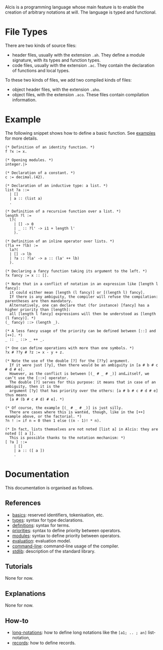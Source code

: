 
Alcis is a programming language whose main feature is to enable the creation of arbitrary notations at will.
The language is typed and functional.

# File Types

There are two kinds of source files:
- header files, usually with the extension `.ah`.
  They define a module signature, with its types and function types.
- code files, usually with the extension `.ac`.
  They contain the declaration of functions and local types.

To these two kinds of files, we add two compiled kinds of files:
- object header files, with the extension `.aho`.
- object files, with the extension `.aco`.
These files contain compilation information.

# Example

The following snippet shows how to define a basic function.
See [examples](../examples/) for more details.

```alcis
(* Definition of an identity function. *)
f ?x := x.

(* Opening modules. *)
integer.|>

(* Declaration of a constant. *)
c := decimal.(42).

(* Declaration of an inductive type: a list. *)
list ?a ::=
  | []
  | a :: (list a)
  .

(* Definition of a recursive function over a list. *)
length ?l :=
  l?(
	| [] -> 0
	| _ :: ?l' -> i1 + length l'
	).

(* Definition of an inline operator over lists. *)
(?la ++ ?lb) :=
  la?(
  | [] -> lb
  | ?a :: ?la' -> a :: (la' ++ lb)
  ).

(* Declaring a fancy function taking its argument to the left. *)
?x fancy := x :: [].

(* Note that in a conflict of notation in an expression like [length l fancy]:
  it could either mean [length (l fancy)] or [(length l) fancy].
  If there is any ambiguity, the compiler will refuse the compilation: parentheses are then mandatory.
  Alternatively, one can declare that (for instance) [fancy] has a higher priority than [length]:
  all [length l fancy] expressions will then be understood as [length (l fancy)]. *)
(_ fancy) ::> (length _).

(* A less fancy usage of the priority can be defined between [::] and [++]. *)
_ :: _ ::> _ ++ _.

(* One can define operations with more than one symbols. *)
?x # ??y # ?z := x - y + z.

(* Note the use of the double [?] for the [??y] argument.
  If it were just [?y], then there would be an ambiguity in [a # b # c # d # e].
  However, as the conflict is between [(_ # _ # _)] and…itself, we can’t use the [::>] operator.
  The double [?] serves for this purpose: it means that in case of an ambiguity, then it is the
  argument [?y] that has priority over the others: [a # b # c # d # e] thus means
  [a # (b # c # d) # e]. *)

(* Of course, the example [(_ # _ # _)] is just silly.
  There are cases where this is wanted, though, like in the [++] example above, or the factorial. *)
?n ! := if n = 0 then 1 else ((n - 1)! * n).

(* In fact, lists themselves are not noted [list a] in Alcis: they are noted [[ a ]].
  This is possible thanks to the notation mechanism: *)
[ ?a ] ::=
	| []
	| a :: ([ a ])
	.
```

# Documentation

This documentation is organised as follows.

## References
- [basics](reference/basics.md): reserved identifiers, tokenisation, etc.
- [types](reference/types.md): syntax for type declarations.
- [definitions](reference/definitions.md): syntax for terms.
- [priorities](reference/priorities.md): syntax to define priority between operators.
- [modules](reference/modules.md): syntax to define priority between operators.
- [evaluation](reference/evaluation.md): evaluation model.
- [command-line](reference/command_line.md): command-line usage of the compiler.
- [stdlib](reference/stdlib.md): description of the standard library.

## Tutorials
None for now.

## Explanations
None for now.

## How-to
- [long-notations](howto/long_notations.md): how to define long notations like the `[a1; .. ; an]` list-notation,
- [records](howto/records.md): how to define records.


